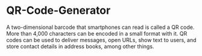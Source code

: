 # QR-Code-Generator
A two-dimensional barcode that smartphones can read is called a QR code. More than 4,000 characters can be encoded in a small format with it. QR codes can be used to deliver messages, open URLs, show text to users, and store contact details in address books, among other things.
